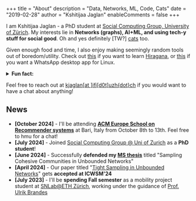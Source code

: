 +++
title = "About"
description = "Data, Networks, ML, Code, Cats"
date = "2019-02-28"
author = "Kshitijaa Jaglan"
enableComments = false
+++


I am Kshitijaa Jaglan - a PhD student at [Social Computing Group, University of Zürich](https://www.ifi.uzh.ch/en/scg). My interests lie in **Networks (graphs), AI+ML, and using tech-y stuff for social good**. Oh and yes definitely \[TW?\] [cats](https://cataas.com/cat/gif) too. 

Given enough food and time, I also enjoy making seemingly random tools out of boredom/utility. Check out [this](https://deutranium.github.io/Japanese-Practice/) if you want to learn [Hiragana](https://en.wikipedia.org/wiki/Hiragana), or [this](https://github.com/deutranium/WhatsApp-desktop-app) if you want a WhatsApp desktop app for Linux. 

<details><summary><b>Fun fact:</b></summary> I also discovered a bug leaking data of 100,000+ students (reported and mitigated). The data included personal information like address, phone number, email, parent's name etc. As you might've gotten a hint already, one of my other domains of interest is privacy (and fairness!). </details>


Feel free to reach out at [kjaglan[at ]ifi[d0t]uzh{dot}ch]() if you would want to have a chat about anything!

## News

- **[October 2024]** - I'll be attending **[ACM Europe School on Recommender systems](https://acmrecsys.github.io/rsss2024/)** at Bari, Italy from October 8th to 13th. Feel free to hmu for a chat!
- **[July 2024]** - Joined [Social Computing Group @ Uni of Zurich](https://www.ifi.uzh.ch/en/scg.html) as a **PhD student**!
- **[June 2024]** - Successfully **defended my [MS thesis](https://web2py.iiit.ac.in/research_centres/publications/view_publication/mastersthesis/1471)** titled "Sampling Cohesive Communities in Unbounded Networks"
- **[April 2024]** - Our paper titled "[Tight Sampling in Unbounded Networks](https://ojs.aaai.org/index.php/ICWSM/article/view/31345/33505)" gets **accepted at ICWSM'24**
- **[July 2023]** - I'll be **spending Fall semester** as a mobility project student at [SNLab@ETH Zürich](https://sn.ethz.ch), working under the guidance of [Prof. Ulrik Brandes](https://gess.ethz.ch/en/the-department/people/person-detail.html?persid=239462)
